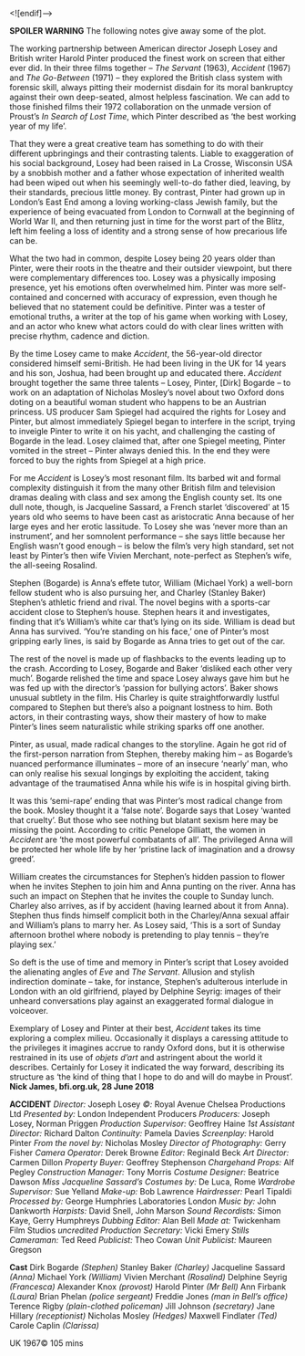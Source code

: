 
<![endif]-->

**SPOILER WARNING** The following notes give away some of the plot.

The working partnership between American director Joseph Losey and British writer Harold Pinter produced the finest work on screen that either ever did. In their three films together – _The Servant_ (1963), _Accident_ (1967) and _The Go-Between_ (1971) – they explored the British class system with forensic skill, always pitting their modernist disdain for its moral bankruptcy against their own deep-seated, almost helpless fascination. We can add to those finished films their 1972 collaboration on the unmade version of Proust’s _In Search of Lost Time_, which Pinter described as ‘the best working year of my life’.

That they were a great creative team has something to do with their different upbringings and their contrasting talents. Liable to exaggeration of his social background, Losey had been raised in La Crosse, Wisconsin USA by a snobbish mother and a father whose expectation of inherited wealth had been wiped out when his seemingly well-to-do father died, leaving, by their standards, precious little money. By contrast, Pinter had grown up in London’s East End among a loving working-class Jewish family, but the experience of being evacuated from London to Cornwall at the beginning of World War II, and then returning just in time for the worst part of the Blitz, left him feeling a loss of identity and a strong sense of how precarious life can be.

What the two had in common, despite Losey being 20 years older than Pinter, were their roots in the theatre and their outsider viewpoint, but there were complementary differences too. Losey was a physically imposing presence, yet his emotions often overwhelmed him. Pinter was more self-contained and concerned with accuracy of expression, even though he believed that no statement could be definitive. Pinter was a tester of emotional truths, a writer at the top of his game when working with Losey, and an actor who knew what actors could do with clear lines written with precise rhythm, cadence and diction.

By the time Losey came to make _Accident_, the 56-year-old director considered himself semi-British. He had been living in the UK for 14 years and his son, Joshua, had been brought up and educated there. _Accident_ brought together the same three talents – Losey, Pinter, [Dirk] Bogarde – to work on an adaptation of Nicholas Mosley’s novel about two Oxford dons doting on a beautiful woman student who happens to be an Austrian princess. US producer Sam Spiegel had acquired the rights for Losey and Pinter, but almost immediately Spiegel began to interfere in the script, trying to inveigle Pinter to write it on his yacht, and challenging the casting of Bogarde in the lead. Losey claimed that, after one Spiegel meeting, Pinter vomited in the street – Pinter always denied this. In the end they were forced to buy the rights from Spiegel at a high price.

For me _Accident_ is Losey’s most resonant film. Its barbed wit and formal complexity distinguish it from the many other British film and television dramas dealing with class and sex among the English county set. Its one dull note, though, is Jacqueline Sassard, a French starlet ‘discovered’ at 15 years old who seems to have been cast as aristocratic Anna because of her large eyes and her erotic lassitude. To Losey she was ‘never more than an instrument’, and her somnolent performance – she says little because her English wasn’t good enough – is below the film’s very high standard, set not least by Pinter’s then wife Vivien Merchant, note-perfect as Stephen’s wife, the all-seeing Rosalind.

Stephen (Bogarde) is Anna’s effete tutor, William (Michael York) a well-born fellow student who is also pursuing her, and Charley (Stanley Baker) Stephen’s athletic friend and rival. The novel begins with a sports-car accident close to Stephen’s house. Stephen hears it and investigates, finding that it’s William’s white car that’s lying on its side. William is dead but Anna has survived. ‘You’re standing on his face,’ one of Pinter’s most gripping early lines, is said by Bogarde as Anna tries to get out of the car.

The rest of the novel is made up of flashbacks to the events leading up to the crash. According to Losey, Bogarde and Baker ‘disliked each other very much’. Bogarde relished the time and space Losey always gave him but he was fed up with the director’s ‘passion for bullying actors’. Baker shows unusual subtlety in the film. His Charley is quite straightforwardly lustful compared to Stephen but there’s also a poignant lostness to him. Both actors, in their contrasting ways, show their mastery of how to make Pinter’s lines seem naturalistic while striking sparks off one another.

Pinter, as usual, made radical changes to the storyline. Again he got rid of the first-person narration from Stephen, thereby making him – as Bogarde’s nuanced performance illuminates – more of an insecure ‘nearly’ man, who can only realise his sexual longings by exploiting the accident, taking advantage of the traumatised Anna while his wife is in hospital giving birth.

It was this ‘semi-rape’ ending that was Pinter’s most radical change from the book. Mosley thought it a ‘false note’. Bogarde says that Losey ‘wanted that cruelty’. But those who see nothing but blatant sexism here may be missing the point. According to critic Penelope Gilliatt, the women in _Accident_ are ‘the most powerful combatants of all’. The privileged Anna will be protected her whole life by her ‘pristine lack of imagination and a drowsy greed’.

William creates the circumstances for Stephen’s hidden passion to flower when he invites Stephen to join him and Anna punting on the river. Anna has such an impact on Stephen that he invites the couple to Sunday lunch. Charley also arrives, as if by accident (having learned about it from Anna). Stephen thus finds himself complicit both in the Charley/Anna sexual affair and William’s plans to marry her. As Losey said, ‘This is a sort of Sunday afternoon brothel where nobody is pretending to play tennis – they’re playing sex.’

So deft is the use of time and memory in Pinter’s script that Losey avoided the alienating angles of _Eve_ and _The Servant_. Allusion and stylish indirection dominate – take, for instance, Stephen’s adulterous interlude in London with an old girlfriend, played by Delphine Seyrig: images of their unheard conversations play against an exaggerated formal dialogue in voiceover.

Exemplary of Losey and Pinter at their best, _Accident_ takes its time exploring a complex milieu. Occasionally it displays a caressing attitude to the privileges it imagines accrue to randy Oxford dons, but it is otherwise restrained in its use of _objets d’art_ and astringent about the world it describes. Certainly for Losey it indicated the way forward, describing its structure as ‘the kind of thing that I hope to do and will do maybe in Proust’.  
**Nick James, bfi.org.uk, 28 June 2018**  

**ACCIDENT**
_Director:_ Joseph Losey
_©:_ Royal Avenue Chelsea Productions Ltd
_Presented by:_ London Independent Producers
_Producers:_ Joseph Losey, Norman Priggen
_Production Supervisor:_ Geoffrey Haine
_1st Assistant Director:_ Richard Dalton
_Continuity:_ Pamela Davies
_Screenplay:_ Harold Pinter
_From the novel by:_ Nicholas Mosley
_Director of Photography:_ Gerry Fisher
_Camera Operator:_ Derek Browne
_Editor:_ Reginald Beck
_Art Director:_ Carmen Dillon
_Property Buyer:_ Geoffrey Stephenson
_Chargehand Props:_ Alf Pegley
_Construction Manager:_ Tony Morris
_Costume Designer:_ Beatrice Dawson
_Miss Jacqueline Sassard’s Costumes by:_ De Luca, Rome
_Wardrobe Supervisor:_ Sue Yelland
_Make-up:_ Bob Lawrence
_Hairdresser:_ Pearl Tipaldi
_Processed by:_ George Humphries Laboratories London
_Music by:_ John Dankworth
_Harpists:_ David Snell, John Marson
_Sound Recordists:_ Simon Kaye, Gerry Humphreys
_Dubbing Editor:_ Alan Bell
_Made at:_ Twickenham Film Studios
_uncredited_
_Production Secretary:_ Vicki Emery
_Stills Cameraman:_ Ted Reed
_Publicist:_ Theo Cowan
_Unit Publicist:_ Maureen Gregson

**Cast**
Dirk Bogarde _(Stephen)_
Stanley Baker _(Charley)_
Jacqueline Sassard _(Anna)_
Michael York _(William)_
Vivien Merchant _(Rosalind)_
Delphine Seyrig _(Francesca)_
Alexander Knox _(provost)_
Harold Pinter _(Mr Bell)_
Ann Firbank _(Laura)_
Brian Phelan _(police sergeant)_
Freddie Jones _(man in Bell’s office)_
Terence Rigby _(plain-clothed policeman)_
Jill Johnson _(secretary)_
Jane Hillary _(receptionist)_
Nicholas Mosley _(Hedges)_
Maxwell Findlater _(Ted)_
Carole Caplin _(Clarissa)_

UK 1967©
105 mins
<!--stackedit_data:
eyJoaXN0b3J5IjpbMjAyNDQ5ODU5Nl19
-->